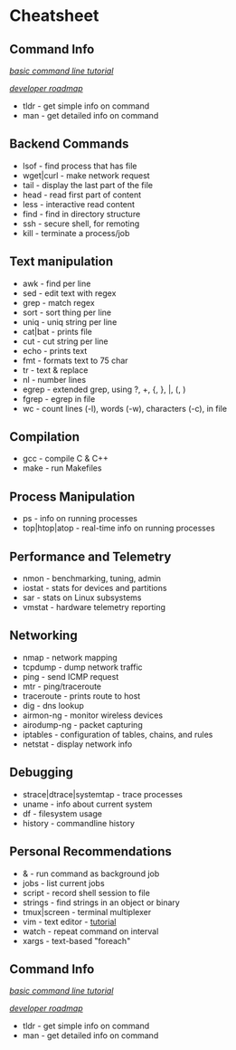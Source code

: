 # Cheatsheet

## Command Info

*[basic command line tutorial](https://ubuntu.com/tutorials/command-line-for-beginners#1-overview)*

*[developer roadmap](https://github.com/kamranahmedse/developer-roadmap)*

* tldr - get simple info on command
* man - get detailed info on command

## Backend Commands

* lsof - find process that has file
* wget|curl - make network request
* tail - display the last part of the file
* head - read first part of content
* less - interactive read content
* find - find in directory structure
* ssh - secure shell, for remoting
* kill - terminate a process/job

## Text manipulation

* awk - find per line
* sed - edit text with regex
* grep - match regex
* sort - sort thing per line
* uniq - uniq string per line
* cat|bat - prints file
* cut - cut string per line
* echo - prints text
* fmt - formats text to 75 char
* tr - text & replace
* nl - number lines
* egrep - extended grep, using ?, +, {, }, |, (, )
* fgrep - egrep in file
* wc - count lines (-l), words (-w), characters (-c), in file

## Compilation

* gcc - compile C & C++
* make - run Makefiles

## Process Manipulation

* ps - info on running processes
* top|htop|atop - real-time info on running processes

## Performance and Telemetry

* nmon - benchmarking, tuning, admin
* iostat - stats for devices and partitions
* sar - stats on Linux subsystems
* vmstat - hardware telemetry reporting

## Networking

* nmap - network mapping
* tcpdump - dump network traffic
* ping - send ICMP request
* mtr - ping/traceroute
* traceroute - prints route to host
* dig - dns lookup
* airmon-ng - monitor wireless devices
* airodump-ng - packet capturing
* iptables - configuration of tables, chains, and rules
* netstat - display network info

## Debugging

* strace|dtrace|systemtap - trace processes
* uname - info about current system
* df - filesystem usage
* history - commandline history

## Personal Recommendations

* <command> & - run command as background job
* jobs - list current jobs
* script - record shell session to file
* strings - find strings in an object or binary
* tmux|screen - terminal multiplexer
* vim - text editor - [tutorial](https://vim-adventures.com/)
* watch - repeat command on interval
* xargs - text-based \"foreach\"

## Command Info

*[basic command line tutorial](https://ubuntu.com/tutorials/command-line-for-beginners#1-overview)*

*[developer roadmap](https://github.com/kamranahmedse/developer-roadmap)*

* tldr - get simple info on command
* man - get detailed info on command
